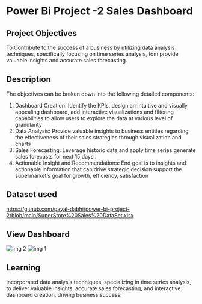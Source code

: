 # Power Bi Project -2 Sales Dashboard
## Project Objectives
To Contribute to the success of a business by utilizing data analysis techniques, specifically focusing on time series analysis, tom provide valuable insights and accurate sales forecasting.
## Description
The objectives can be broken down into the following detailed components:
1.	Dashboard Creation: Identify the KPIs, design an intuitive and visually appealing dashboard, add interactive visualizations and filtering capabilities to allow users to explore the data at various level of granularity
2.	Data Analysis: Provide valuable insights to business entities regarding the effectiveness of their sales strategies through visualization and charts 
3.	Sales Forecasting: Leverage historic data and apply time series generate sales forecasts for next 15 days .
4.	Actionable Insight and Recommendations: End goal is to insights and actionable information that can drive strategic decision support the supermarket’s goal for growth, efficiency, satisfaction
## Dataset used
https://github.com/payal-dabhi/power-bi-project-2/blob/main/SuperStore%20Sales%20DataSet.xlsx

## View Dashboard
![img 2](https://github.com/user-attachments/assets/2bb15503-137f-4200-8c90-a34b009ce58f)
![img 1](https://github.com/user-attachments/assets/1be47cc1-6a75-4da9-9be5-97bab651da00)

## Learning 
Incorporated data analysis techniques, specializing in time series analysis, to deliver valuable insights, accurate sales forecasting, and interactive dashboard creation, driving business success.







